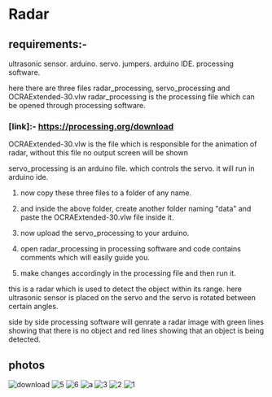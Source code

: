 # Radar

## requirements:-
ultrasonic sensor.
arduino.
servo.
jumpers.
arduino IDE.
processing software.

here there are three files radar_processing, servo_processing and OCRAExtended-30.vlw
radar_processing is the processing file which can be opened through processing software.
### [link]:-  https://processing.org/download

OCRAExtended-30.vlw is the file which is responsible for the animation of radar, without this file no output screen will be shown

servo_processing is an arduino file. which controls the servo. it will run in arduino ide.


1. now copy these three files to a folder of any name. 

2. and inside the above folder, create another folder naming "data" and paste the OCRAExtended-30.vlw file inside it.

3. now upload the servo_processing to your arduino.

4. open radar_processing in processing software and code contains comments which will easily guide you. 

5. make changes accordingly in the processing file and then run it. 

this is a radar which is used to detect the object within its range. here ultrasonic sensor is placed on the servo and the servo is rotated
between certain angles.

side by side processing software will genrate a radar image with green lines showing that there is no object and red lines showing that an
object is being detected.

## photos

![download](https://user-images.githubusercontent.com/32995569/43418158-c26cc028-945a-11e8-8406-3531e908737d.jpeg)
![5](https://user-images.githubusercontent.com/32995569/43418159-c2d227f6-945a-11e8-9d43-9017d81a12c7.jpeg)
![6](https://user-images.githubusercontent.com/32995569/43418161-c3250570-945a-11e8-9654-acdb9bcdd385.jpeg)
![a](https://user-images.githubusercontent.com/32995569/43418162-c37bf22c-945a-11e8-92ae-42c30e8981a8.jpeg)
![3](https://user-images.githubusercontent.com/32995569/43418165-c3d4f62e-945a-11e8-9326-68ff8eaab7f4.jpeg)
![2](https://user-images.githubusercontent.com/32995569/43418168-c537a02a-945a-11e8-84a9-76eec88da60f.jpeg)
![1](https://user-images.githubusercontent.com/32995569/43418172-c5890f14-945a-11e8-87e6-8b11d78ef627.jpeg)



